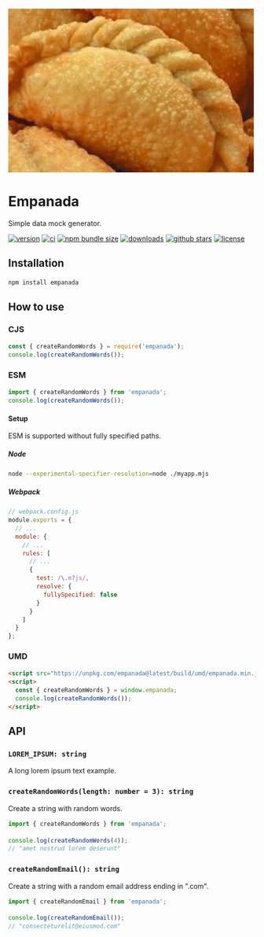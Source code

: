 ![Empanada](https://github.com/romelperez/empanada/raw/main/empanada.jpg)

# Empanada

Simple data mock generator.

[![version](https://img.shields.io/npm/v/empanada.svg)](https://npmjs.org/package/empanada)
[![ci](https://github.com/romelperez/empanada/workflows/ci/badge.svg)](https://github.com/romelperez/empanada/actions)
[![npm bundle size](https://img.shields.io/bundlephobia/minzip/empanada.svg)](https://npmjs.org/package/empanada)
[![downloads](https://img.shields.io/npm/dm/empanada.svg)](https://npmjs.org/package/empanada)
[![github stars](https://img.shields.io/github/stars/romelperez/empanada.svg?style=social&label=stars)](https://github.com/romelperez/empanada)
[![license](https://img.shields.io/github/license/romelperez/empanada.svg?maxAge=2592000)](https://github.com/romelperez/empanada/blob/main/LICENSE)

## Installation

```bash
npm install empanada
```

## How to use

### CJS

```js
const { createRandomWords } = require('empanada');
console.log(createRandomWords());
```

### ESM

```js
import { createRandomWords } from 'empanada';
console.log(createRandomWords());
```

#### Setup

ESM is supported without fully specified paths.

##### Node

```bash
node --experimental-specifier-resolution=node ./myapp.mjs
```

##### Webpack

```js
// webpack.config.js
module.exports = {
  // ...
  module: {
    // ...
    rules: [
      // ...
      {
        test: /\.m?js/,
        resolve: {
          fullySpecified: false
        }
      }
    ]
  }
};
```

### UMD

```html
<script src="https://unpkg.com/empanada@latest/build/umd/empanada.min.js"></script>
<script>
  const { createRandomWords } = window.empanada;
  console.log(createRandomWords());
</script>
```

## API

### `LOREM_IPSUM: string`

A long lorem ipsum text example.

### `createRandomWords(length: number = 3): string`

Create a string with random words.

```ts
import { createRandomWords } from 'empanada';

console.log(createRandomWords(4));
// "amet nostrud lorem deserunt"
```

### `createRandomEmail(): string`

Create a string with a random email address ending in ".com".

```ts
import { createRandomEmail } from 'empanada';

console.log(createRandomEmail());
// "consecteturelit@eiusmod.com"
```
